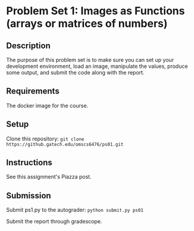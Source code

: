 # Problem Set 1: Images as Functions (arrays or matrices of numbers)

## Description
The purpose of this problem set is to make sure you can set up your development environment, load an image, manipulate the values, produce some output, and submit the code along with the report.

## Requirements
The docker image for the course.

## Setup
Clone this repository:
`git clone https://github.gatech.edu/omscs6476/ps01.git`

## Instructions
See this assignment's Piazza post.

## Submission
Submit ps1.py to the autograder:
`python submit.py ps01`

Submit the report through gradescope.
